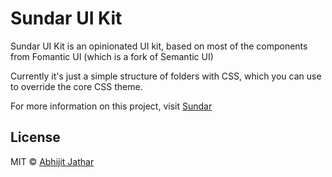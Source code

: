 # Sundar UI Kit
Sundar UI Kit is an opinionated UI kit, based on most of the components from Fomantic UI (which is a fork of Semantic UI)

Currently it's just a simple structure of folders with CSS, which you can use to override the core CSS theme.

For more information on this project, visit [Sundar](https://github.com/abbyjeet/sundar)

## License
MIT © [Abhijit Jathar](https://github.com/abbyjeet/sundar)